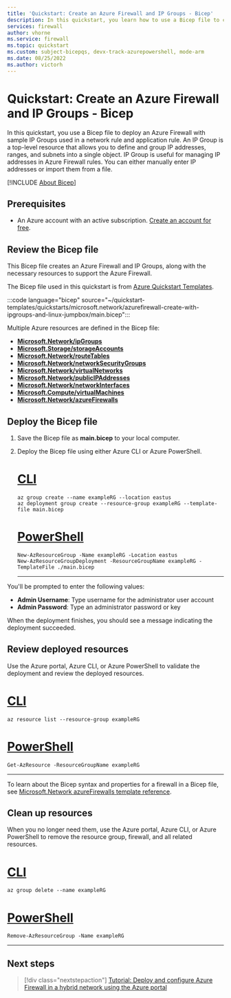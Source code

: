 ```yaml
---
title: 'Quickstart: Create an Azure Firewall and IP Groups - Bicep'
description: In this quickstart, you learn how to use a Bicep file to create an Azure Firewall and IP Groups.
services: firewall
author: vhorne
ms.service: firewall
ms.topic: quickstart
ms.custom: subject-bicepqs, devx-track-azurepowershell, mode-arm
ms.date: 08/25/2022
ms.author: victorh
---
```


# Quickstart: Create an Azure Firewall and IP Groups - Bicep

In this quickstart, you use a Bicep file to deploy an Azure Firewall with sample IP Groups used in a network rule and application rule. An IP Group is a top-level resource that allows you to define and group IP addresses, ranges, and subnets into a single object. IP Group is useful for managing IP addresses in Azure Firewall rules. You can either manually enter IP addresses or import them from a file.

[!INCLUDE [About Bicep](../../includes/resource-manager-quickstart-bicep-introduction.md)]

## Prerequisites

- An Azure account with an active subscription. [Create an account for free](https://azure.microsoft.com/free/?WT.mc_id=A261C142F).

## Review the Bicep file

This Bicep file creates an Azure Firewall and IP Groups, along with the necessary resources to support the Azure Firewall.

The Bicep file used in this quickstart is from [Azure Quickstart Templates](https://azure.microsoft.com/resources/templates/azurefirewall-create-with-ipgroups-and-linux-jumpbox).

:::code language="bicep" source="~/quickstart-templates/quickstarts/microsoft.network/azurefirewall-create-with-ipgroups-and-linux-jumpbox/main.bicep":::

Multiple Azure resources are defined in the Bicep file:

- [**Microsoft.Network/ipGroups**](/azure/templates/microsoft.network/ipGroups?pivots=deployment-language-bicep)
- [**Microsoft.Storage/storageAccounts**](/azure/templates/microsoft.storage/storageAccounts?pivots=deployment-language-bicep)
- [**Microsoft.Network/routeTables**](/azure/templates/microsoft.network/routeTables?pivots=deployment-language-bicep)
- [**Microsoft.Network/networkSecurityGroups**](/azure/templates/microsoft.network/networksecuritygroups?pivots=deployment-language-bicep)
- [**Microsoft.Network/virtualNetworks**](/azure/templates/microsoft.network/virtualnetworks?pivots=deployment-language-bicep)
- [**Microsoft.Network/publicIPAddresses**](/azure/templates/microsoft.network/publicipaddresses?pivots=deployment-language-bicep)
- [**Microsoft.Network/networkInterfaces**](/azure/templates/microsoft.network/networkinterfaces?pivots=deployment-language-bicep)
- [**Microsoft.Compute/virtualMachines**](/azure/templates/microsoft.compute/virtualmachines?pivots=deployment-language-bicep)
- [**Microsoft.Network/azureFirewalls**](/azure/templates/microsoft.network/azureFirewalls?pivots=deployment-language-bicep)

## Deploy the Bicep file

1. Save the Bicep file as **main.bicep** to your local computer.
1. Deploy the Bicep file using either Azure CLI or Azure PowerShell.

    # [CLI](#tab/CLI)

    ```azurecli
    az group create --name exampleRG --location eastus
    az deployment group create --resource-group exampleRG --template-file main.bicep
    ```

    # [PowerShell](#tab/PowerShell)

    ```azurepowershell
    New-AzResourceGroup -Name exampleRG -Location eastus
    New-AzResourceGroupDeployment -ResourceGroupName exampleRG -TemplateFile ./main.bicep
    ```

    ---

You'll be prompted to enter the following values:

- **Admin Username**: Type username for the administrator user account
- **Admin Password**: Type an administrator password or key

When the deployment finishes, you should see a message indicating the deployment succeeded.

## Review deployed resources

Use the Azure portal, Azure CLI, or Azure PowerShell to validate the deployment and review the deployed resources.

# [CLI](#tab/CLI)

```azurecli-interactive
az resource list --resource-group exampleRG
```

# [PowerShell](#tab/PowerShell)

```azurepowershell-interactive
Get-AzResource -ResourceGroupName exampleRG
```

---

To learn about the Bicep syntax and properties for a firewall in a Bicep file, see [Microsoft.Network azureFirewalls template reference](/azure/templates/microsoft.network/azurefirewalls?pivots=deployment-language-bicep).

## Clean up resources

When you no longer need them, use the Azure portal, Azure CLI, or Azure PowerShell to remove the resource group, firewall, and all related resources.

# [CLI](#tab/CLI)

```azurecli-interactive
az group delete --name exampleRG
```

# [PowerShell](#tab/PowerShell)

```azurepowershell-interactive
Remove-AzResourceGroup -Name exampleRG
```

---

## Next steps

> [!div class="nextstepaction"]
> [Tutorial: Deploy and configure Azure Firewall in a hybrid network using the Azure portal](tutorial-hybrid-portal.md)
